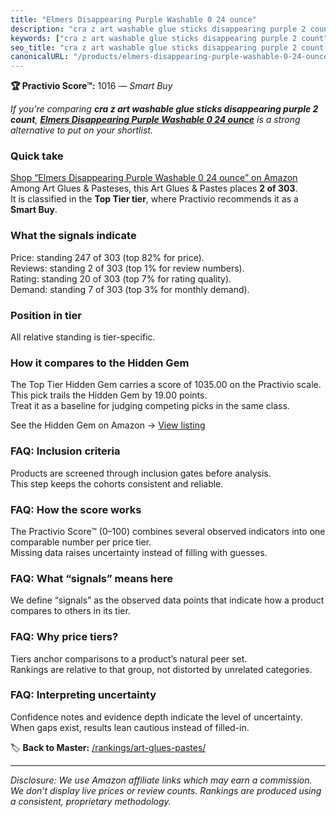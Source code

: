 ```yaml
---
title: "Elmers Disappearing Purple Washable 0 24 ounce"
description: "cra z art washable glue sticks disappearing purple 2 count: Data-driven within Top Tier ranking using the Practivio Score™. Positioned by quality, value, deman…"
keywords: ["cra z art washable glue sticks disappearing purple 2 count"]
seo_title: "cra z art washable glue sticks disappearing purple 2 count — Smart Buy Top Tier (2025)"
canonicalURL: "/products/elmers-disappearing-purple-washable-0-24-ounce-B009D9Y6SG/"
---
```


**🏆 Practivio Score™:** 1016 — _Smart Buy_


*If you're comparing **cra z art washable glue sticks disappearing purple 2 count**, **[Elmers Disappearing Purple Washable 0 24 ounce](https://www.amazon.com/dp/B009D9Y6SG?tag=practivio-20)** is a strong alternative to put on your shortlist.*
### Quick take
[Shop “Elmers Disappearing Purple Washable 0 24 ounce” on Amazon](https://www.amazon.com/dp/B009D9Y6SG?tag=practivio-20)
Among Art Glues & Pasteses, this Art Glues & Pastes places **2 of 303**.  
It is classified in the **Top Tier tier**, where Practivio recommends it as a **Smart Buy**.

### What the signals indicate
Price: standing 247 of 303 (top 82% for price).  
Reviews: standing 2 of 303 (top 1% for review numbers).  
Rating: standing 20 of 303 (top 7% for rating quality).  
Demand: standing 7 of 303 (top 3% for monthly demand).

### Position in tier
All relative standing is tier-specific.

### How it compares to the Hidden Gem
The Top Tier Hidden Gem carries a score of 1035.00 on the Practivio scale.  
This pick trails the Hidden Gem by 19.00 points.  
Treat it as a baseline for judging competing picks in the same class.  

See the Hidden Gem on Amazon → [View listing](https://www.amazon.com/dp/B071JPD9M3?tag=practivio-20)

### FAQ: Inclusion criteria
Products are screened through inclusion gates before analysis.  
This step keeps the cohorts consistent and reliable.

### FAQ: How the score works
The Practivio Score™ (0–100) combines several observed indicators into one comparable number per price tier.  
Missing data raises uncertainty instead of filling with guesses.

### FAQ: What “signals” means here
We define “signals” as the observed data points that indicate how a product compares to others in its tier.

### FAQ: Why price tiers?
Tiers anchor comparisons to a product’s natural peer set.  
Rankings are relative to that group, not distorted by unrelated categories.

### FAQ: Interpreting uncertainty
Confidence notes and evidence depth indicate the level of uncertainty.  
When gaps exist, results lean cautious instead of filled-in.


🏷️ **Back to Master:** [/rankings/art-glues-pastes/](/rankings/art-glues-pastes/)

---
_Disclosure: We use Amazon affiliate links which may earn a commission. We don’t display live prices or review counts. Rankings are produced using a consistent, proprietary methodology._
